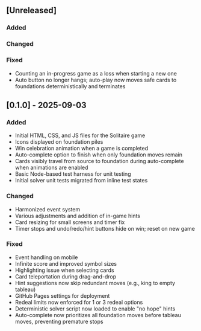 ## [Unreleased]

### Added

### Changed

### Fixed

- Counting an in-progress game as a loss when starting a new one
- Auto button no longer hangs; auto-play now moves safe cards to foundations deterministically and terminates

## [0.1.0] - 2025-09-03

### Added
- Initial HTML, CSS, and JS files for the Solitaire game
- Icons displayed on foundation piles
- Win celebration animation when a game is completed
- Auto-complete option to finish when only foundation moves remain
- Cards visibly travel from source to foundation during auto-complete when animations are enabled
- Basic Node-based test harness for unit testing
- Initial solver unit tests migrated from inline test states

### Changed
- Harmonized event system
- Various adjustments and addition of in-game hints
- Card resizing for small screens and timer fix
- Timer stops and undo/redo/hint buttons hide on win; reset on new game

### Fixed
- Event handling on mobile
- Infinite score and improved symbol sizes
- Highlighting issue when selecting cards
- Card teleportation during drag-and-drop
- Hint suggestions now skip redundant moves (e.g., king to empty tableau)
- GitHub Pages settings for deployment
- Redeal limits now enforced for 1 or 3 redeal options
- Deterministic solver script now loaded to enable "no hope" hints
- Auto-complete now prioritizes all foundation moves before tableau moves, preventing premature stops
